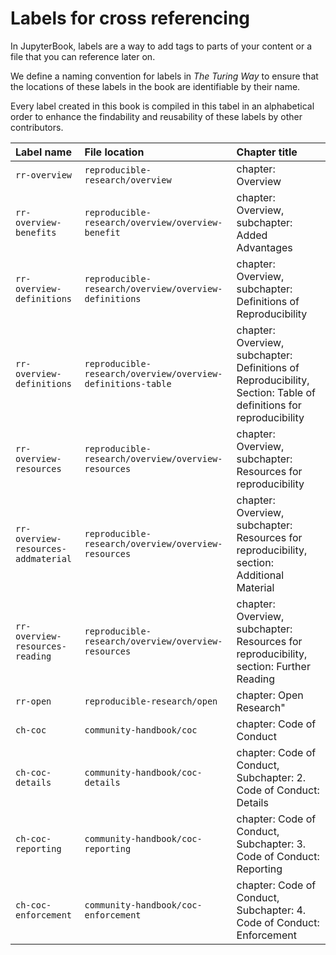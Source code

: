 # Labels for cross referencing

In JupyterBook, labels are a way to add tags to parts of your content or a file that you can reference later on.

We define a naming convention for labels in _The Turing Way_ to ensure that the locations of these labels in the book are identifiable by their name.

Every label created in this book is compiled in this tabel in an alphabetical order to enhance the findability and reusability of these labels by other contributors.

| Label name | File location | Chapter title |
|:---|:---|:---|
|`rr-overview`| `reproducible-research/overview` | chapter: Overview |
|`rr-overview-benefits`| `reproducible-research/overview/overview-benefit` | chapter: Overview, subchapter: Added Advantages |
| `rr-overview-definitions` | `reproducible-research/overview/overview-definitions` | chapter: Overview, subchapter: Definitions of Reproducibility |
| `rr-overview-definitions` | `reproducible-research/overview/overview-definitions-table` | chapter: Overview, subchapter: Definitions of Reproducibility, Section: Table of definitions for reproducibility |
| `rr-overview-resources` | `reproducible-research/overview/overview-resources` | chapter: Overview, subchapter: Resources for reproducibility |
| `rr-overview-resources-addmaterial` | `reproducible-research/overview/overview-resources` | chapter: Overview, subchapter: Resources for reproducibility, section: Additional Material |
| `rr-overview-resources-reading` | `reproducible-research/overview/overview-resources` | chapter: Overview, subchapter: Resources for reproducibility, section: Further Reading |
| `rr-open` | `reproducible-research/open` | chapter: Open Research" |
| `ch-coc` | `community-handbook/coc` | chapter: Code of Conduct |
| `ch-coc-details` | `community-handbook/coc-details` | chapter: Code of Conduct, Subchapter: 2. Code of Conduct: Details |
| `ch-coc-reporting` | `community-handbook/coc-reporting` | chapter: Code of Conduct, Subchapter: 3. Code of Conduct: Reporting |
| `ch-coc-enforcement` | `community-handbook/coc-enforcement` | chapter: Code of Conduct, Subchapter: 4. Code of Conduct: Enforcement |
